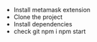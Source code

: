- Install metamask extension
- Clone the project
- Install dependencies
- check git
      npm i
      npm start
